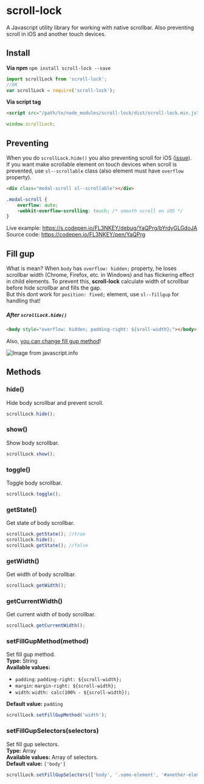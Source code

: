 # scroll-lock
A Javascript utility library for working with native scrollbar. Also preventing scroll in iOS and another touch devices.

## Install
**Via npm** `npm install scroll-lock --save`

``` js
import scrollLock from 'scroll-lock';
//OR
var scrollLock = require('scroll-lock');
```

**Via script tag**
``` html
<script src="/path/to/node_modules/scroll-lock/dist/scroll-lock.min.js"></script>
```
``` js
window.scrollLock;
```

## Preventing
When you do `scrollLock.hide()` you also preventing scroll for iOS ([issue](https://stackoverflow.com/questions/28790889/css-how-to-prevent-scrolling-on-ios-safari)).
<br>
If you want make scrollable element on touch devices when scroll is prevented, use `sl--scrollable` class (also element must have `overflow` property).
```html
<div class="modal-scroll sl--scrollable"></div>
```
```css
.modal-scroll {
	overflow: auto;
	-webkit-overflow-scrolling: touch; /* smooth scroll on iOS */
}
```
Live example: https://s.codepen.io/FL3NKEY/debug/YaQPrg/bYrdyGLGdoJA
<br>
Source code: https://codepen.io/FL3NKEY/pen/YaQPrg

## Fill gup
What is mean? When `body` has `overflow: hidden;` property, he loses scrollbar width (Chrome, Firefox, etc. in Windows) and has flickering effect in child elements. To prevent this, **scroll-lock** calculate width of scrollbar before hide scrollbar and fills the gap.
<br>
But this dont work for `position: fixed;` element, use `sl--fillgup` for handling that!

##### After `scrollLock.hide()`
```html
<body style="overflow: hidden; padding-right: ${sroll-width};"></body>
```
Also, [you can change fill gup method](#setfillgupmethodmethod)!

![Image from javascript.info](https://javascript.info/article/size-and-scroll/metric-css.png)

## Methods
### hide()
Hide body scrollbar and prevent scroll.
``` js
scrollLock.hide();
```

### show()
Show body scrollbar.
``` js
scrollLock.show();
```

### toggle()
Toggle body scrollbar.
``` js
scrollLock.toggle();
```

### getState()
Get state of body scrollbar.
``` js
scrollLock.getState(); //true
scrollLock.hide();
scrollLock.getState(); //false
```

### getWidth()
Get width of body scrollbar.
``` js
scrollLock.getWidth();
```

### getCurrentWidth()
Get current width of body scrollbar.
``` js
scrollLock.getCurrentWidth();
```

### setFillGupMethod(method)
Set fill gup method.
<br>
**Type:** String
<br>
**Available values:**
- `padding`: `padding-right: ${scroll-width};`
- `margin`: `margin-right: ${scroll-width};`
- `width`: `width: calc(100% - ${scroll-width});`

**Default value:** `padding` 
``` js
scrollLock.setFillGupMethod('width');
```

### setFillGupSelectors(selectors)
Set fill gup selectors.
<br>
**Type:** Array
<br>
**Available values:** Array of selectors.
<br>
**Default value:** `['body']` 
``` js
scrollLock.setFillGupSelectors(['body', '.some-element', '#another-element']);
```